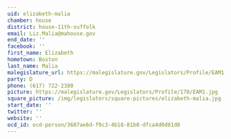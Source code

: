 ```yaml
---
uid: elizabeth-malia
chamber: house
district: house-11th-suffolk
email: Liz.Malia@mahouse.gov
end_date: ''
facebook: ''
first_name: Elizabeth
hometown: Boston
last_name: Malia
malegislature_url: https://malegislature.gov/Legislators/Profile/EAM1
party: D
phone: (617) 722-2380
picture: https://malegislature.gov/Legislators/Profile/170/EAM1.jpg
square_picture: /img/legislators/square-pictures/elizabeth-malia.jpg
start_date: ''
twitter: ''
website: ''
ocd_id: ocd-person/3687ae6d-f9c3-4b18-81b8-dfca4d0d81d8
---
```

